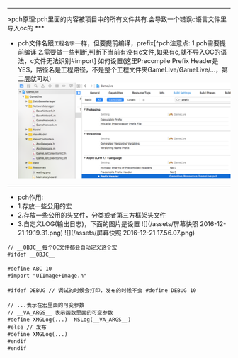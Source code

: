 <hr>
>pch原理:pch里面的内容被项目中的所有文件共有.会导致一个错误c语言文件里导入oc的
***

- pch文件名跟`工程名字`一样，但要提前编译，prefix[^pch注意点: 1.pch需要提前编译  2.需要做一些判断,判断下当前有没有c文件,如果有c,就不导入OC的语法，c文件无法识别#import]
如何设置(这里Precompile Prefix Header是YES，路径名是工程路径，不是整个工程文件夹GameLive/GameLive/...，第二层就可以)
![](/assets/pch文件文件路径设置生效.png)
***
- pch作用:
 - 1.存放一些公用的宏
 - 2.存放一些公用的头文件，分类或者第三方框架头文件  
 - 3.自定义LOG(输出日志)，下面的图片是设置
 ![](/assets/屏幕快照 2016-12-21 19.19.31.png)
 ![](/assets/屏幕快照 2016-12-21 17.56.07.png)
 
```
// __OBJC__每个OC文件都会自动定义这个宏
#ifdef __OBJC__

#define ABC 10
#import "UIImage+Image.h"

#ifdef DEBUG // 调试的时候会打印，发布的时候不会 #define DEBUG 10

// ...表示在宏里面的可变参数
// __VA_ARGS__ 表示函数里面的可变参数
#define XMGLog(...)  NSLog(__VA_ARGS__)
#else // 发布
#define XMGLog(...)
#endif
#endif
```

